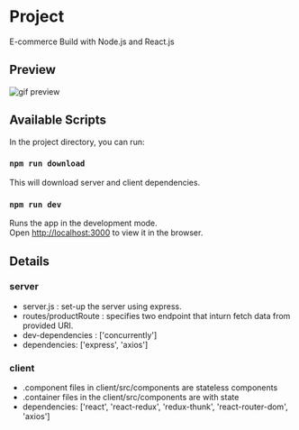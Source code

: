 
# Project
E-commerce
Build with Node.js and React.js

## Preview
![gif preview](https://github.com/c0d3r24/e-commerce/blob/master/intialUI.gif)


## Available Scripts

In the project directory, you can run:

### `npm run download`
This will download server and client dependencies.

### `npm run dev`

Runs the app in the development mode.<br>
Open [http://localhost:3000](http://localhost:3000) to view it in the browser.

## Details
### server
- server.js : set-up the server using express.
- routes/productRoute : specifies two endpoint that inturn fetch data from provided URI.
- dev-dependencies : ['concurrently']
- dependencies: ['express', 'axios']

### client
- .component files in client/src/components are stateless components
- .container files in the client/src/components are with state
- dependencies: ['react', 'react-redux', 'redux-thunk', 'react-router-dom', 'axios']